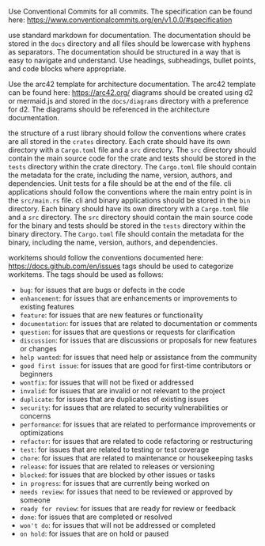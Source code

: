 Use Conventional Commits for all commits. The specification can be found here: https://www.conventionalcommits.org/en/v1.0.0/#specification

use standard markdown for documentation. The documentation should be stored in the `docs` directory and all files should be lowercase with hyphens as separators. The documentation should be structured in a way that is easy to navigate and understand. Use headings, subheadings, bullet points, and code blocks where appropriate.

Use the arc42 template for architecture documentation. The arc42 template can be found here: https://arc42.org/ diagrams should be created using d2 or mermaid.js and stored in the `docs/diagrams` directory with a preference for d2. The diagrams should be referenced in the architecture documentation.

the structure of a rust library should follow the conventions where crates are all stored in the `crates` directory. Each crate should have its own directory with a `Cargo.toml` file and a `src` directory. The `src` directory should contain the main source code for the crate and tests should be stored in the `tests` directory within the crate directory. The `Cargo.toml` file should contain the metadata for the crate, including the name, version, authors, and dependencies. Unit tests for a file should be at the end of the file. cli applications should follow the conventions where the main entry point is in the `src/main.rs` file. cli and binary applications should be stored in the `bin` directory. Each binary should have its own directory with a `Cargo.toml` file and a `src` directory. The `src` directory should contain the main source code for the binary and tests should be stored in the `tests` directory within the binary directory. The `Cargo.toml` file should contain the metadata for the binary, including the name, version, authors, and dependencies.

workitems should follow the conventions documented here: https://docs.github.com/en/issues
tags should be used to categorize workitems. The tags should be used as follows:
- `bug`: for issues that are bugs or defects in the code
- `enhancement`: for issues that are enhancements or improvements to existing features
- `feature`: for issues that are new features or functionality
- `documentation`: for issues that are related to documentation or comments
- `question`: for issues that are questions or requests for clarification
- `discussion`: for issues that are discussions or proposals for new features or changes
- `help wanted`: for issues that need help or assistance from the community
- `good first issue`: for issues that are good for first-time contributors or beginners
- `wontfix`: for issues that will not be fixed or addressed
- `invalid`: for issues that are invalid or not relevant to the project
- `duplicate`: for issues that are duplicates of existing issues
- `security`: for issues that are related to security vulnerabilities or concerns
- `performance`: for issues that are related to performance improvements or optimizations
- `refactor`: for issues that are related to code refactoring or restructuring
- `test`: for issues that are related to testing or test coverage
- `chore`: for issues that are related to maintenance or housekeeping tasks
- `release`: for issues that are related to releases or versioning
- `blocked`: for issues that are blocked by other issues or tasks
- `in progress`: for issues that are currently being worked on
- `needs review`: for issues that need to be reviewed or approved by someone
- `ready for review`: for issues that are ready for review or feedback
- `done`: for issues that are completed or resolved
- `won't do`: for issues that will not be addressed or completed
- `on hold`: for issues that are on hold or paused

